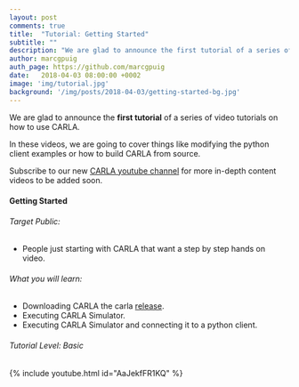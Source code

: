 ```yaml
---
layout: post
comments: true
title:  "Tutorial: Getting Started"
subtitle: ""
description: "We are glad to announce the first tutorial of a series of video tutorials on how to use CARLA."
author: marcgpuig
auth_page: https://github.com/marcgpuig
date:   2018-04-03 08:00:00 +0002
image: 'img/tutorial.jpg'
background: '/img/posts/2018-04-03/getting-started-bg.jpg'
---
```


We are glad to announce the **first tutorial** of a series of video tutorials on
how to use CARLA.

In these videos, we are going to cover things like modifying the python client
examples or how to build CARLA from source.

Subscribe to our new
[CARLA youtube channel](https://www.youtube.com/channel/UC1llP9ekCwt8nEJzMJBQekg)
for  more  in-depth content videos to be added soon.

<h4 style="margin: 20px 0">Getting Started</h4>

###### Target Public:

* People just starting with CARLA that want a step by step hands on video.

###### What you will learn:

* Downloading CARLA the carla [release](https://github.com/carla-simulator/carla/releases).
* Executing CARLA Simulator.
* Executing CARLA Simulator and connecting it to a python client.

###### Tutorial Level: Basic

{% include youtube.html id="AaJekfFR1KQ" %}
